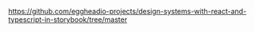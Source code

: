 https://github.com/eggheadio-projects/design-systems-with-react-and-typescript-in-storybook/tree/master
